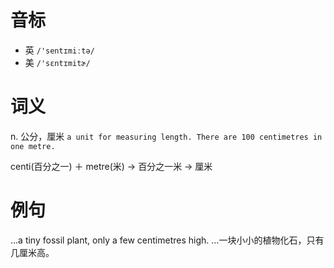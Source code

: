 # 音标

- 英 `/'sentɪmiːtə/`
- 美 `/'sɛntɪmitɚ/`

# 词义

n. 公分，厘米
`a unit for measuring length. There are 100 centimetres in one metre.`



centi(百分之一) ＋ metre(米) → 百分之一米 → 厘米

# 例句

...a tiny fossil plant, only a few centimetres high.
…一块小小的植物化石，只有几厘米高。


